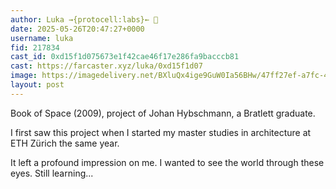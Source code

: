 ```yaml
---
author: Luka →{protocell:labs}← 🎩
date: 2025-05-26T20:47:27+0000
username: luka
fid: 217834
cast_id: 0xd15f1d075673e1f42cae46f17e286fa9bacccb81
cast: https://farcaster.xyz/luka/0xd15f1d07
image: https://imagedelivery.net/BXluQx4ige9GuW0Ia56BHw/47ff27ef-a7fc-427c-3220-38041d21a700/original
layout: post
---
```

Book of Space (2009), project of Johan Hybschmann, a Bratlett graduate.  
  
I first saw this project when I started my master studies in architecture at ETH Zürich the same year.  
  
It left a profound impression on me. I wanted to see the world through these eyes. Still learning...  

<img src='https://imagedelivery.net/BXluQx4ige9GuW0Ia56BHw/47ff27ef-a7fc-427c-3220-38041d21a700/original' alt='' referrerpolicy='no-referrer'/>
<img src='https://imagedelivery.net/BXluQx4ige9GuW0Ia56BHw/9cb295c8-99f6-4910-e4e3-824dc03d1500/original' alt='' referrerpolicy='no-referrer'/>